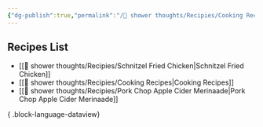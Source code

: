 ```yaml
---
{"dg-publish":true,"permalink":"/🚿 shower thoughts/Recipies/Cooking Recipes/","created":"2024-12-29T14:51:52.000-06:00","updated":"2024-12-29T14:51:52.000-06:00"}
---
```


## Recipes List
- [[🚿 shower thoughts/Recipies/Schnitzel Fried Chicken\|Schnitzel Fried Chicken]]
- [[🚿 shower thoughts/Recipies/Cooking Recipes\|Cooking Recipes]]
- [[🚿 shower thoughts/Recipies/Pork Chop Apple Cider Merinaade\|Pork Chop Apple Cider Merinaade]]

{ .block-language-dataview}